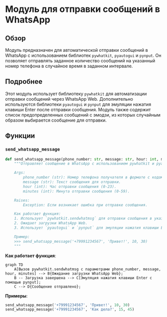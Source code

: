 # Модуль для отправки сообщений в WhatsApp

## Обзор

Модуль предназначен для автоматической отправки сообщений в WhatsApp с использованием библиотек `pywhatkit`, `pyautogui` и `pynput`. Он позволяет отправлять заданное количество сообщений на указанный номер телефона в случайное время в заданном интервале.

## Подробнее

Этот модуль использует библиотеку `pywhatkit` для автоматизации отправки сообщений через WhatsApp Web. Дополнительно используются библиотеки `pyautogui` и `pynput` для эмуляции нажатия клавиши Enter после отправки сообщения. Модуль также содержит список предопределенных сообщений с эмодзи, из которых случайным образом выбирается сообщение для отправки.

## Функции

### `send_whatsapp_message`

```python
def send_whatsapp_message(phone_number: str, message: str, hour: int, minutes: int) -> None:
    """Отправляет сообщение в WhatsApp с использованием pywhatkit и pyautogui.

    Args:
        phone_number (str): Номер телефона получателя в формате с кодом страны.
        message (str): Текст сообщения для отправки.
        hour (int): Час отправки сообщения (0-23).
        minutes (int): Минута отправки сообщения (0-59).

    Raises:
        Exception: Если возникает ошибка при отправке сообщения.

    Как работает функция:
    1. Использует `pywhatkit.sendwhatmsg` для отправки сообщения в указанное время.
    2. Ожидает загрузки WhatsApp Web.
    3. Использует `pyautogui` и `pynput` для эмуляции нажатия клавиши Enter после отправки сообщения.

    Пример:
    >>> send_whatsapp_message('+79991234567', 'Привет!', 10, 30)
    """
```

**Как работает функция**:

```mermaid
graph TD
    A[Вызов pywhatkit.sendwhatmsg с параметрами phone_number, message, hour, minutes] --> B{Ожидание загрузки WhatsApp Web};
    B -- Загрузка завершена --> C[Эмуляция нажатия клавиши Enter с помощью pynput];
    C --> D{Сообщение отправлено};
```

**Примеры**:

```python
send_whatsapp_message('+79991234567', 'Привет!', 10, 30)
send_whatsapp_message('+79991234567', 'Как дела?', 15, 45)